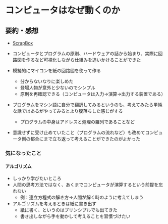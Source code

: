 # コンピュータはなぜ動くのか

## 要約・感想

- [ScrapBox](https://scrapbox.io/moch/%E3%82%B3%E3%83%B3%E3%83%94%E3%83%A5%E3%83%BC%E3%82%BF%E3%81%AF%E3%81%AA%E3%81%9C%E5%8B%95%E3%81%8F%E3%81%AE%E3%81%8B)

- コンピュータとプログラムの原則、ハードウェアの話から始まり、実際に回路図を作るなど可視化しながら仕組みを追いかけることができた
- 模擬的にマイコンを紙の回路図を使って作る
  - 分からないなりに楽しめた
  - 登場人物が意外と少ないのでシンプル
  - 原則を再確認できる（コンピュータは入力→演算→出力する装置である）
- プログラムをマシン語に自分で翻訳してみるというのも、考えてみたら単純な話ではあるがやってみるとより腹落ちした感じがする
  - プログラムの中身はアドレスと処理の羅列であることなど
- 意識せずに受け止めていたこと（プログラムの流れなど）も改めてコンピュータ側の都合にまで立ち返って考えることができたのがよかった

### 気になったこと

#### アルゴリズム

- しっかり学びたいところ
- 人間の思考方法ではなく、あくまでコンピュータが演算するという前提を忘れない
  - 例：連立方程式の解き方→人間が解く時のように考えてしまう
- アルゴリズムを考えるときは紙に書き出す
  - 紙に書く、というのはプリンシプルでも出てきた
  - 書き出しながら手を動かして考えることを習慣づけたい
